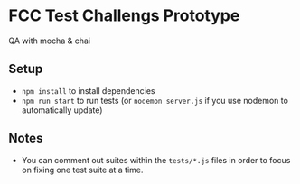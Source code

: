FCC Test Challengs Prototype 
============================

QA with mocha & chai

## Setup

- `npm install` to install dependencies
- `npm run start` to run tests (or `nodemon server.js` if you use nodemon to automatically update)

## Notes

- You can comment out suites within the `tests/*.js` files in order to focus on fixing one test suite at a time.
